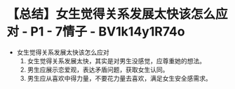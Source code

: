 # 【总结】女生觉得关系发展太快该怎么应对 - P1 - 7情子 - BV1k14y1R74o

-   女生觉得关系发展太快该怎么应对
    1.  女生觉得关系发展太快，其实是对男生没感觉，应尊重她的想法。
    2.  男生应展示恋爱观，表达矛盾问题，获取女生认同。
    3.  男生应从喜欢中得力量，不要花力量去喜欢，满足女生安全感需求。
